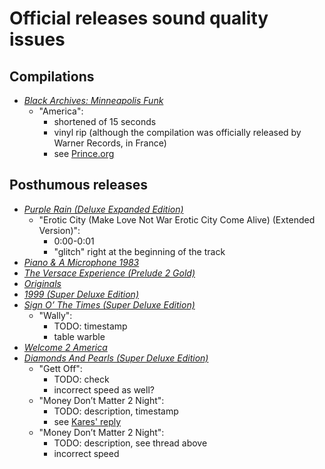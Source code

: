 # Official releases sound quality issues

## Compilations

* [*Black Archives: Minneapolis Funk*](https://princevault.com/index.php?title=Album:_Black_Archives:_Minneapolis_Funk)
  * "America":
    * shortened of 15 seconds
    * vinyl rip (although the compilation was officially released by Warner Records, in France)
    * see [Prince.org](https://prince.org/msg/7/471025)

## Posthumous releases

* [*Purple Rain (Deluxe Expanded Edition)*](https://princevault.com/index.php?title=Album:_Purple_Rain_Deluxe)
  * "Erotic City (Make Love Not War Erotic City Come Alive) (Extended Version)":
    * 0:00-0:01
    * "glitch" right at the beginning of the track
* [*Piano & A Microphone 1983*](https://princevault.com/index.php?title=Album:_Piano_%26_A_Microphone_1983)
* [*The Versace Experience (Prelude 2 Gold)*](https://princevault.com/index.php?title=Album:_The_Versace_Experience_(Prelude_2_Gold))
* [*Originals*](https://princevault.com/index.php?title=Album:_Originals)
* [*1999 (Super Deluxe Edition)*](https://princevault.com/index.php?title=Album:_1999_Deluxe)
* [*Sign O’ The Times (Super Deluxe Edition)*](https://princevault.com/index.php?title=Album:_Sign_O%E2%80%99_The_Times_Deluxe)
  * "Wally":
    * TODO: timestamp 
    * table warble
* [*Welcome 2 America*](https://princevault.com/index.php?title=Album:_Welcome_2_America)
* [*Diamonds And Pearls (Super Deluxe Edition)*](https://princevault.com/index.php?title=Album:_Diamonds_And_Pearls_SuperDeluxe)
  * "Gett Off":
    * TODO: check 
    * incorrect speed as well?
  * "Money Don’t Matter 2 Night":
    * TODO: description, timestamp 
    * see [Kares' reply](https://prince.org/msg/7/470977?&pg=2)
  * "Money Don’t Matter 2 Night":
    * TODO: description, see thread above 
    * incorrect speed
